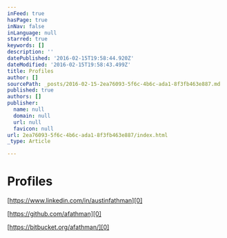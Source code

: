 ```yaml
---
inFeed: true
hasPage: true
inNav: false
inLanguage: null
starred: true
keywords: []
description: ''
datePublished: '2016-02-15T19:58:44.920Z'
dateModified: '2016-02-15T19:58:43.499Z'
title: Profiles
author: []
sourcePath: _posts/2016-02-15-2ea76093-5f6c-4b6c-ada1-8f3fb463e887.md
published: true
authors: []
publisher:
  name: null
  domain: null
  url: null
  favicon: null
url: 2ea76093-5f6c-4b6c-ada1-8f3fb463e887/index.html
_type: Article

---
```

# Profiles

[https://www.linkedin.com/in/austinfathman][0]

[https://github.com/afathman][0]

[https://bitbucket.org/afathman/][0]

[0]: null